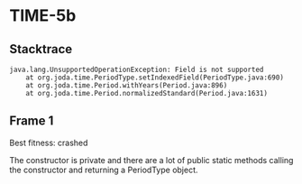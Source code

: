 # TIME-5b

## Stacktrace

```
java.lang.UnsupportedOperationException: Field is not supported
	at org.joda.time.PeriodType.setIndexedField(PeriodType.java:690)
	at org.joda.time.Period.withYears(Period.java:896)
	at org.joda.time.Period.normalizedStandard(Period.java:1631)
```

## Frame 1

Best fitness: crashed

The constructor is private and there are a lot of public static methods calling the constructor and returning a PeriodType object.

